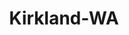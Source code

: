 ---
title: Kirkland-WA
slug: kirkland-wa
f_state:
- cms/state/washington.md
f_locations:
- cms/payday-loan/check-into-cash-12607.md
- cms/payday-loan/check-into-cash-12608.md
- cms/payday-loan/check-into-cash-12618.md
- cms/payday-loan/check-masters-13814.md
- cms/payday-loan/check-masters-13836.md
- cms/payday-loan/moneytree-21894.md
- cms/payday-loan/moneytree-inc-22010.md
updated-on: '2024-05-30T13:41:28.615Z'
created-on: '2024-05-30T13:41:28.615Z'
published-on: '2024-05-30T13:54:32.469Z'
f_city: Kirkland
layout: '[city].html'
tags: city
---
